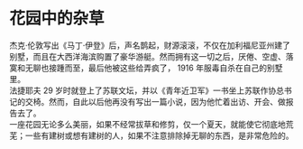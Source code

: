 # 花园中的杂草

杰克·伦敦写出《马丁·伊登》后，声名鹊起，财源滚滚，不仅在加利福尼亚州建了别墅，而且在大西洋海滨购置了豪华游艇。然而拥有这一切之后，厌倦、空虚、落寞和无聊也接踵而至，最后他被这些给弄疯了， 1916 年服毒自杀在自己的别墅里。  
法捷耶夫 29 岁时就登上了苏联文坛，并以《青年近卫军》一书坐上苏联作协总书记的交椅。然而，自此以后他再没有写出一篇小说，因为他忙着出访、开会、做报告去了。  
一座花园无论多么美丽，如果不经常拔草和修剪，仅一个夏天，就能使它彻底地荒芜；一些有建树或想有建树的人，如果不注意排除掉无聊的东西，是非常危险的。
  